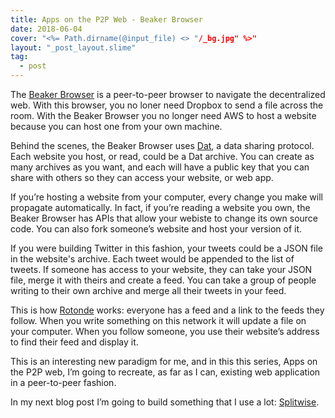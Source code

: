 ```yaml
---
title: Apps on the P2P Web - Beaker Browser
date: 2018-06-04
cover: "<%= Path.dirname(@input_file) <> "/_bg.jpg" %>"
layout: "_post_layout.slime"
tag:
  - post
---
```


The [Beaker Browser](https://beakerbrowser.com/) is a peer-to-peer browser to
navigate the decentralized web. With this browser, you no loner need Dropbox to
send a file across the room. With the Beaker Browser you no longer need AWS to
host a website because you can host one from your own machine.

Behind the scenes, the Beaker Browser uses [Dat](https://datproject.org/), a
data sharing protocol. Each website you host, or read, could be a Dat archive.
You can create as many archives as you want, and each will have a public key
that you can share with others so they can access your website, or web app.

If you’re hosting a website from your computer, every change you make will
propagate automatically. In fact, if you’re reading a website you own, the
Beaker Browser has APIs that allow your webiste to change its own source code.
You can also fork someone’s website and host your version of it.

If you were building Twitter in this fashion, your tweets could be a JSON file
in the website's archive. Each tweet would be appended to the list of tweets. If
someone has access to your website, they can take your JSON file, merge it with
theirs and create a feed. You can take a group of people writing to their own
archive and merge all their tweets in your feed.

This is how [Rotonde](https://github.com/Rotonde/rotonde-client) works: everyone
has a feed and a link to the feeds they follow. When you write something on this
network it will update a file on your computer. When you follow someone, you use
their website’s address to find their feed and display it.

This is an interesting new paradigm for me, and in this this series, Apps on the
P2P web, I’m going to recreate, as far as I can, existing web application in a
peer-to-peer fashion.

In my next blog post I’m going to build something that I use a lot:
[Splitwise](https://splitwise.com).
